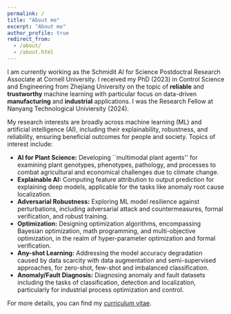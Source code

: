 ```yaml
---
permalink: /
title: "About me"
excerpt: "About me"
author_profile: true
redirect_from: 
  - /about/
  - /about.html
---
```

I am currently working as the Schmidit AI for Science Postdoctral Research Associate at Cornell University. I received my PhD (2023) in Control Science and Engineering from Zhejiang University on the topic of **reliable** and **trustworthy** machine learning with particular focus on data-driven **manufacturing** and **industrial** applications. I was the Research Fellow at Nanyang Technological Univiersity (2024).

My research interests are broadly across machine learning (ML) and artificial intelligence (AI), including their explainability, robustness, and reliability, ensuring beneficial outcomes for people and society. Topics of interest include:

- **AI for Plant Science:** Developing ``multimodal plant agents'' for examining plant genotypes, phenotypes, pathology, and processes to combat agricultural and economical challenges due to climate change.
- **Explainable AI:** Computing feature attribution to output prediction for explaining deep models, applicable for the tasks like anomaly root cause localization.
- **Adversarial Robustness:** Exploring ML model resilience against perturbations, including adversarial attack and countermeasures, formal verification, and robust training.
- **Optimization:** Designing optimization algorithms, encompassing Bayesian optimization, math programming, and multi-objective optimization, in the realm of hyper-parameter optimization and formal verification.
- **Any-shot Learning:** Addressing the model accuracy degradation caused by data scarcity with data augmentation and semi-supervised approaches, for zero-shot, few-shot and imbalanced classification.
- **Anomaly/Fault Diagnosis:** Diagnosing anomaly and fault datasets including the tasks of classification, detection and localization, particularly for industrial process optimization and control.

For more details, you can find my [curriculum vitae](../assets/Curriculum_Vitae.pdf).
